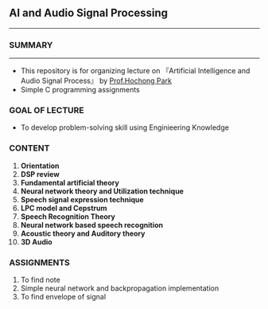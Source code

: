 ## AI and Audio Signal Processing
----

### SUMMARY
----

- This repository is for organizing lecture on 『Artificial Intelligence and Audio Signal Process』 by [Prof.Hochong Park](https://sites.google.com/view/csplab/members/professor)
- Simple C programming assignments


### GOAL OF LECTURE

- To develop problem-solving skill using Enginieering Knowledge

### CONTENT

1. **Orientation**
2. **DSP review**
3. **Fundamental artificial theory**
4. **Neural network theory and Utilization technique**
5. **Speech signal expression technique**
6. **LPC model and Cepstrum**
7. **Speech Recognition Theory**
8. **Neural network based speech recognition**
9. **Acoustic theory and Auditory theory**
10. **3D Audio**

### ASSIGNMENTS

1. To find note
2. Simple neural network and backpropagation implementation
3. To find envelope of signal

